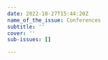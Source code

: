 ```yaml
---
date: 2022-10-27T15:44:20Z
name_of_the_issue: Conferences
subtitle: ''
cover: ''
sub-issues: []

---
```

